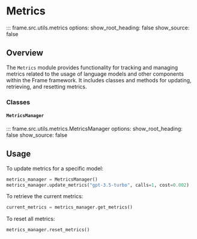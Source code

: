 # Metrics

::: frame.src.utils.metrics
    options:
      show_root_heading: false
      show_source: false

## Overview

The `Metrics` module provides functionality for tracking and managing metrics related to the usage of language models and other components within the Frame framework. It includes classes and methods for updating, retrieving, and resetting metrics.

### Classes

#### `MetricsManager`

::: frame.src.utils.metrics.MetricsManager
    options:
      show_root_heading: false
      show_source: false

## Usage

To update metrics for a specific model:

```python
metrics_manager = MetricsManager()
metrics_manager.update_metrics("gpt-3.5-turbo", calls=1, cost=0.002)
```

To retrieve the current metrics:

```python
current_metrics = metrics_manager.get_metrics()
```

To reset all metrics:

```python
metrics_manager.reset_metrics()
```
